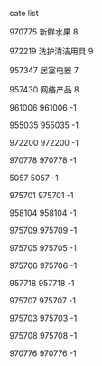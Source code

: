 cate list

970775 新鲜水果 8

972219 洗护清洁用具 9

957347 居室电器 7

957430 网络产品 8

961006 961006 -1

955035 955035 -1

972200 972200 -1

970778 970778 -1

5057 5057 -1

975701 975701 -1

958104 958104 -1

975709 975709 -1

975705 975705 -1

975706 975706 -1

957718 957718 -1

975707 975707 -1

975703 975703 -1

975708 975708 -1

970776 970776 -1

